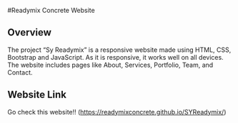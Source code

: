 #Readymix Concrete Website

## Overview

The project “Sy Readymix” is a responsive website made using HTML, CSS, Bootstrap and JavaScript. As it is responsive, it works well on all devices. The website includes pages like About, Services, Portfolio, Team, and Contact.

## Website Link

Go check this website!!
(https://readymixconcrete.github.io/SYReadymix/)

